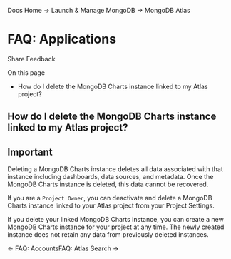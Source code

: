 Docs Home → Launch & Manage MongoDB → MongoDB Atlas

# FAQ: Applications

Share Feedback

On this page

  * How do I delete the MongoDB Charts instance linked to my Atlas project?

## How do I delete the MongoDB Charts instance linked to my Atlas project?

## Important

Deleting a MongoDB Charts instance deletes all data associated with that
instance including dashboards, data sources, and metadata. Once the MongoDB
Charts instance is deleted, this data cannot be recovered.

If you are a `Project Owner`, you can deactivate and delete a MongoDB Charts
instance linked to your Atlas project from your Project Settings.

If you delete your linked MongoDB Charts instance, you can create a new
MongoDB Charts instance for your project at any time. The newly created
instance does not retain any data from previously deleted instances.

← FAQ: AccountsFAQ: Atlas Search →

